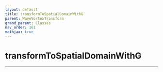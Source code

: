 ```yaml
---
layout: default
title: transformToSpatialDomainWithG
parent: WaveVortexTransform
grand_parent: Classes
nav_order: 161
mathjax: true
---
```


#  transformToSpatialDomainWithG




---

